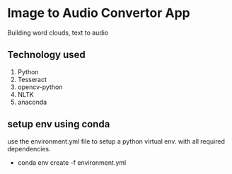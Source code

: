 # Image to Audio Convertor App

Building word clouds, text to audio 

## Technology used

1) Python
2) Tesseract
3) opencv-python
4) NLTK
5) anaconda

## setup env using conda
use the environment.yml file to setup a python virtual env. with all required dependencies. 
- conda env create -f environment.yml
